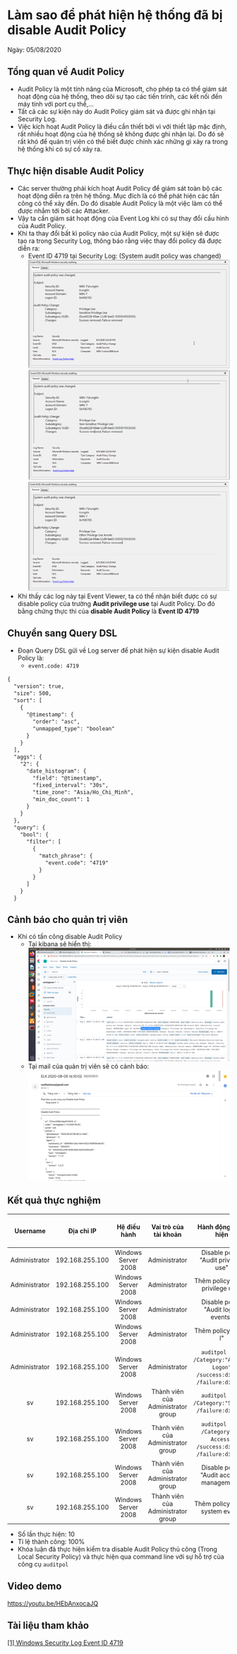 # Làm sao để phát hiện hệ thống đã bị disable Audit Policy
Ngày: 05/08/2020

## Tổng quan về Audit Policy
* Audit Policy là một tính năng của Microsoft, cho phép ta có thể giám sát hoạt động của hệ thống, theo dõi sự tạo các tiến trình, các kết nối đến máy tính với port cụ thể,... 
* Tất cả các sự kiện này do Audit Policy giám sát và được ghi nhận tại Security Log.
* Việc kích hoạt Audit Policy là điều cần thiết bởi vì với thiết lập mặc định, rất nhiều hoạt động của hệ thống sẽ không được ghi nhận lại. Do đó sẽ rất khó để quản trị viên có thể biết được chính xác những gì xảy ra trong hệ thống khi có sự cố xảy ra.

## Thực hiện disable Audit Policy
* Các server thường phải kích hoạt Audit Policy để giám sát toàn bộ các hoạt động diễn ra trên hệ thống. Mục đích là có thể phát hiện các tấn công có thể xảy đến. Do đó disable Audit Policy là một việc làm có thể được nhắm tới bởi các Attacker.
* Vậy ta cần giám sát hoạt động của Event Log khi có sự thay đổi cấu hình của Audit Policy.
* Khi ta thay đổi bất kì policy nào của Audit Policy, một sự kiện sẽ được tạo ra trong Security Log, thông báo rằng việc thay đổi policy đã được diễn ra:
  * Event ID 4719 tại Security Log: (System audit policy was changed)
![Sensitive Privilege Use](/Images/sentitive_privilege_use.png)
![Non Sensitive Privilege Use](/Images/non_entitive_privilege_use.png)
![Other Privilege Use Events](/Images/other_privilege_use.png)
* Khi thấy các log này tại Event Viewer, ta có thể nhận biết được có sự disable policy của trường **Audit privilege use** tại Audit Policy. Do đó bằng chứng thực thi của **disable Audit Policy** là **Event ID 4719**

## Chuyển sang Query DSL
* Đoạn Query DSL gửi về Log server để phát hiện sự kiện disable Audit Policy là:
  * `event.code: 4719`
```
{
  "version": true,
  "size": 500,
  "sort": [
    {
      "@timestamp": {
        "order": "asc",
        "unmapped_type": "boolean"
      }
    }
  ],
  "aggs": {
    "2": {
      "date_histogram": {
        "field": "@timestamp",
        "fixed_interval": "30s",
        "time_zone": "Asia/Ho_Chi_Minh",
        "min_doc_count": 1
      }
    }
  },
  "query": {
    "bool": {
      "filter": [
        {
          "match_phrase": {
            "event.code": "4719"
          }
        }
      ]
    }
  }
```

## Cảnh báo cho quản trị viên
* Khi có tấn công disable Audit Policy
  * Tại kibana sẽ hiển thị:
![Kibana](/Images/kibana_audit_policy.png)
  * Tại mail của quản trị viên sẽ có cảnh báo:
![Mail Alert](/Images/alert_audit_policy.png)

## Kết quả thực nghiệm
| Username | Địa chỉ IP | Hệ điều hành | Vai trò của tài khoản | Hành động thực hiện | Số lần thực hiện | Số lần thành công |
|:-------:|:------:|:------:|:------:|:------:|:------:|:-------:|
| Administrator | 192.168.255.100 | Windows Server 2008 | Administrator | Disable policy "Audit privilege use" | 2 | 2 |
| Administrator | 192.168.255.100 | Windows Server 2008 | Administrator | Thêm policy "Audit privilege use" | 1 | 1 |
| Administrator | 192.168.255.100 | Windows Server 2008 | Administrator | Disable policy "Audit logon events" | 1 | 1 |
| Administrator | 192.168.255.100 | Windows Server 2008 | Administrator | Thêm policy "Audit l" | 1 | 1 |
| Administrator | 192.168.255.100 | Windows Server 2008 | Administrator | `auditpol /set /Category:"Account Logon" /success:disable /failure:disable` | 1 | 1 |
| sv | 192.168.255.100 | Windows Server 2008 | Thành viên của Administrator group | `auditpol /set /Category:"System" /failure:disable` | 1 | 1 |
| sv | 192.168.255.100 | Windows Server 2008 | Thành viên của Administrator group | `auditpol /set /Category:"DS Access" /success:disable /failure:disable` | 1 | 1 |
| sv | 192.168.255.100 | Windows Server 2008 | Thành viên của Administrator group | Disable policy "Audit account management" | 1 | 1 |
| sv | 192.168.255.100 | Windows Server 2008 | Thành viên của Administrator group | Thêm policy "Audit system event" | 1 | 1 |
* Số lần thực hiện: 10
* Tỉ lệ thành công: 100%
* Khóa luận đã thực hiện kiểm tra disable Audit Policy thủ công (Trong Local Security Policy) và thực hiện qua command line với sự hỗ trợ của công cụ `auditpol` 

## Video demo
https://youtu.be/HEbAnxocaJQ

## Tài liệu tham khảo
[[1] Windows Security Log Event ID 4719](https://www.ultimatewindowssecurity.com/securitylog/encyclopedia/event.aspx?eventID=4719)
